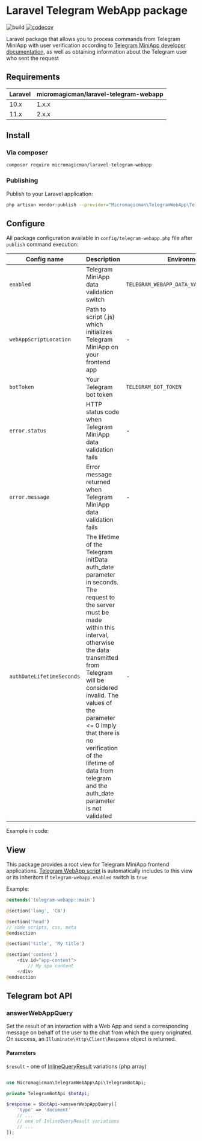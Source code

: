 # Laravel Telegram WebApp package

![build](https://github.com/micromagicman/laravel-telegram-webapp/actions/workflows/laravel-telegram-webapp-ci.yml/badge.svg)
[![codecov](https://codecov.io/github/micromagicman/laravel-telegram-webapp/graph/badge.svg?token=ZSVF7MGB38)](https://codecov.io/github/micromagicman/laravel-telegram-webapp)

Laravel package that allows you to process commands from Telegram MiniApp with user verification according to
[Telegram MiniApp developer documentation](https://core.telegram.org/bots/webapps), as well as obtaining information
about the Telegram user who sent the request

## Requirements

| Laravel | micromagicman/laravel-telegram-webapp |
|---------|---------------------------------------|
| 10.x    | 1.x.x                                 |
| 11.x    | 2.x.x                                 |

## Install

### Via composer

```bash
composer require micromagicman/laravel-telegram-webapp
```

### Publishing

Publish to your Laravel application:

```bash
php artisan vendor:publish --provider="Micromagicman\TelegramWebApp\TelegramWebAppServiceProvider"
```

## Configure

All package configuration available in `config/telegram-webapp.php` file after `publish` command execution:

| Config name               | Description                                                                                                                                                                                                                                                                                                                                                         | Environment                               | Default value                                 |
|---------------------------|---------------------------------------------------------------------------------------------------------------------------------------------------------------------------------------------------------------------------------------------------------------------------------------------------------------------------------------------------------------------|-------------------------------------------|-----------------------------------------------|
| `enabled`                 | Telegram MiniApp data validation switch                                                                                                                                                                                                                                                                                                                             | `TELEGRAM_WEBAPP_DATA_VALIDATION_ENABLED` | `true`                                        |
| `webAppScriptLocation`    | Path to script (.js) which initializes Telegram MiniApp on your frontend app                                                                                                                                                                                                                                                                                        | -                                         | `https://telegram.org/js/telegram-web-app.js` |
| `botToken`                | Your Telegram bot token                                                                                                                                                                                                                                                                                                                                             | `TELEGRAM_BOT_TOKEN`                      | -                                             |
| `error.status`            | HTTP status code when Telegram MiniApp data validation fails                                                                                                                                                                                                                                                                                                        | -                                         | 403 (Forbidden)                               |
| `error.message`           | Error message returned when Telegram MiniApp data validation fails                                                                                                                                                                                                                                                                                                  | -                                         | 403 (Forbidden)                               |
| `authDateLifetimeSeconds` | The lifetime of the Telegram initData auth_date parameter in seconds. The request to the server must be made within this interval, otherwise the data transmitted from Telegram will be considered invalid. The values of the parameter <= 0 imply that there is no verification of the lifetime of data from telegram and the auth_date parameter is not validated | -                                         | 0                                             |

Example in code:

## View

This package provides a root view for Telegram MiniApp frontend applications.
[Telegram WebApp script](https://telegram.org/js/telegram-web-app.js) is automatically includes to this view or its
inheritors if `telegram-webapp.enabled` switch is `true`

Example:

```php
@extends('telegram-webapp::main')

@section('lang', 'CN')

@section('head')
// some scripts, css, meta
@endsection

@section('title', 'My title')

@section('content')
    <div id="app-content">
        // My spa content
    </div>
@endsection
```

## Telegram bot API

### answerWebAppQuery

Set the result of an interaction with a Web App and send a corresponding message on behalf of the user to the chat 
from which the query originated. On success, an `Illuminate\Http\Client\Response` object is returned.

#### Parameters

`$result` - one of [InlineQueryResult](https://core.telegram.org/bots/api#inlinequeryresult) variations (php array)

```php

use Micromagicman\TelegramWebApp\Api\TelegramBotApi;

private TelegramBotApi $botApi;

$response = $botApi->answerWebpAppQuery([
    'type' => 'document'
    // ...
    // one of InlineQueryResult variations
    // ...
]);
```
